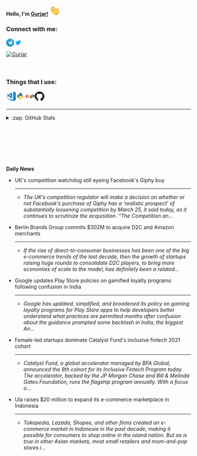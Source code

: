 #### Hello, I'm [Gurjar!](https://GurjarKing.github.io) <img src="https://raw.githubusercontent.com/ABSphreak/ABSphreak/master/gifs/Hi.gif" width="30px"></h2>


### Connect with me:

[<img align="left" alt="Gurjar | Telegram" width="22px" src="https://raw.githubusercontent.com/github/explore/80688e429a7d4ef2fca1e82350fe8e3517d3494d/topics/telegram/telegram.png" />][Telegram]
[<img align="left" alt="Gurjar | Twitter" width="22px" src="https://raw.githubusercontent.com/github/explore/80688e429a7d4ef2fca1e82350fe8e3517d3494d/topics/twitter/twitter.png" />][Twitter]
<br >
<br >
<a href="https://github.com/GurjarKing"><img src="https://komarev.com/ghpvc/?username=GurjarKing" alt="Gurjar" /></a> <br />
<br />
<br />
<!-- <br >

![](https://visitor-badge.glitch.me/badge?page_id=GurjarKing)

<br /> -->

### Things that I use:

[<img align="left" alt="Visual Studio Code" width="26px" src="https://raw.githubusercontent.com/github/explore/80688e429a7d4ef2fca1e82350fe8e3517d3494d/topics/visual-studio-code/visual-studio-code.png" />][VSCode]
[<img align="left" alt="Python" width="26px" src="https://raw.githubusercontent.com/github/explore/80688e429a7d4ef2fca1e82350fe8e3517d3494d/topics/python/python.png" />][Python]
[<img align="left" alt="Git" width="26px" src="https://raw.githubusercontent.com/github/explore/80688e429a7d4ef2fca1e82350fe8e3517d3494d/topics/git/git.png" />][Git]
[<img align="left" alt="GitHub" width="26px" src="https://raw.githubusercontent.com/github/explore/78df643247d429f6cc873026c0622819ad797942/topics/github/github.png" />][Github]

<br />
<br />

---
<details>
  <summary>:zap: GitHub Stats</summary>

<img align="left" alt="Gurjar's Github Stats" src="https://github-readme-stats.vercel.app/api?username=GurjarKing&show_icons=true&hide_border=true&count_private=true&include_all_commit=true&theme=algolia" />

</details>

<!-- ### 🔔 My latest tweet
<a href="https://twitter.com/Gurjar_King43" target="_blank">
	<img src="https://github.com/GurjarKing/GurjarKing/raw/master/tweet.png" width="70%" align="center" alt="Click to view on Twitter" title="My latest tweet, as an image"/>
</a> -->
<br>

<pre>

</pre>

<!-- **Quote of the hour:**

{qoth}

~ {qoth_author}
<pre>

</pre> -->
<br>
<pre>


</pre>
<strong>Daily News</strong>
  
  - UK's competition watchdog still eyeing Facebook's Giphy buy
     <hr/>
     
      - *The UK’s competition regulator will make a decision on whether or not Facebook’s purchase of Giphy has a ‘realistic prospect’ of substantially lessening competition by March 25, it said today, as it continues to scrutinize the acquisition. “The Competition an…*
     
  - Berlin Brands Group commits $302M to acquire D2C and Amazon merchants
      <hr/>
      
      - *If the rise of direct-to-consumer businesses has been one of the big e-commerce trends of the last decade, then the growth of startups raising huge rounds to consolidate D2C players, to bring more economies of scale to the model, has definitely been a related…*
      
  - Google updates Play Store policies on gamified loyalty programs following confusion in India
      <hr/>
      
      - *Google has updated, simplified, and broadened its policy on gaming loyalty programs for Play Store apps to help developers better understand what practices are permitted months after confusion about the guidance prompted some backlash in India, the biggest An…*
      
  - Female-led startups dominate Catalyst Fund's inclusive fintech 2021 cohort
      <hr/>
      
      - *Catalyst Fund, a global accelerator managed by BFA Global, announced the 8th cohort for its Inclusive Fintech Program today. The accelerator, backed by the JP Morgan Chase and Bill & Melinda Gates Foundation, runs the flagship program annually. With a focus o…*
       
  - Ula raises $20 million to expand its e-commerce marketplace in Indonesia
      <hr/>
       
       - *Tokopedia, Lazada, Shopee, and other firms created an e-commerce market in Indonesia in the past decade, making it possible for consumers to shop online in the island nation. But as is true in other Asian markets, most small retailers and mom-and-pop stores i…*
      

<br />

[VSCode]: https://code.visualstudio.com/
[Python]: https://www.python.org/
[Git]: https://git-scm.com/
[Github]: https://github.com/
[Telegram]: https://t.me/Gurjar_King/
[Twitter]: https://twitter.com/Gurjar_King43/
